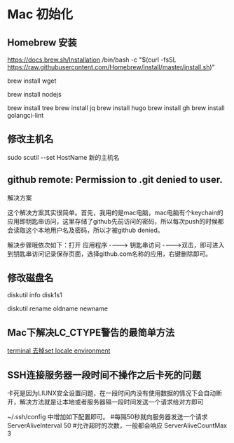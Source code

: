 # Mac 初始化

## Homebrew 安装

  https://docs.brew.sh/Installation
  /bin/bash -c "$(curl -fsSL https://raw.githubusercontent.com/Homebrew/install/master/install.sh)"
  
  brew install wget
  
  brew install nodejs
  
  brew install tree
  brew install jq
  brew install hugo
  brew install gh
  brew install golangci-lint

## 修改主机名

sudo scutil --set HostName 新的主机名

## github remote: Permission to .git denied to user.

解决方案

这个解决方案其实很简单。首先，我用的是mac电脑，mac电脑有个keychain的应用即钥匙串访问，这里存储了github先前访问的密码，所以每次push的时候都会读取这个本地用户名及密码，所以才被github denied。

解决步骤哦依次如下：打开 应用程序 ----> 钥匙串访问 ---->双击，即可进入到钥匙串访问记录保存页面，选择github.com名称的应用，右键删除即可。


## 修改磁盘名

  diskutil info disk1s1

  diskutil rename oldname  newname

## Mac下解决LC_CTYPE警告的最简单方法

  [terminal 去掉set locale environment](https://jingyan.baidu.com/article/fdbd4277c564c8b89e3f48eb.html)

## SSH连接服务器一段时间不操作之后卡死的问题

  卡死是因为LIUNX安全设置问题，在一段时间内没有使用数据的情况下会自动断开，解决方法就是让本地或者服务器隔一段时间发送一个请求给对方即可

  ~/.ssh/config 中增加如下配置即可。
  #每隔50秒就向服务器发送一个请求
  ServerAliveInterval 50 
  #允许超时的次数，一般都会响应
  ServerAliveCountMax 3

